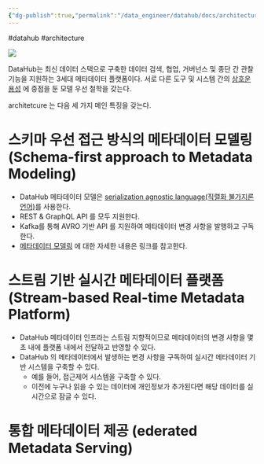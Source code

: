 ```yaml
---
{"dg-publish":true,"permalink":"/data_engineer/datahub/docs/architecture/datahub-architecture-overview/","dgPassFrontmatter":true,"noteIcon":"","created":"","updated":""}
---
```


#datahub #architecture


![](https://datahubproject.io/assets/images/datahub-architecture-30b34a888241e0780c72b7f618137fe4.png)

DataHub는 최신 데이터 스택으로 구축한 데이터 검색, 협업, 거버넌스 및 종단 간 관찰 기능을 지원하는 3세대 메타데이터 플랫폼이다. 서로 다른 도구 및 시스템 간의 [상호운용성](https://ko.wikipedia.org/wiki/상호운용성) 에 중점을 둔 모델 우선 철학을 갖는다.

architetcure 는 다음 세 가지 메인 특징을 갖는다.

# 스키마 우선 접근 방식의 메타데이터 모델링 (Schema-first approach to Metadata Modeling)

- DataHub 메타데이터 모델은 [serialization agnostic language(직렬화 불가지론 언어)](https://linkedin.github.io/rest.li/pdl_schema)를 사용한다.
- REST & GraphQL API 를 모두 지원한다.
- Kafka를 통해 AVRO 기반 API 를 지원하여 메타데이터 변경 사항을 발행하고 구독한다.
- [메타데이터 모델링](https://datahubproject.io/docs/metadata-modeling/metadata-model/) 에 대한 자세한 내용은 링크를 참고한다.

# 스트림 기반 실시간 메타데이터 플랫폼 (Stream-based Real-time Metadata Platform)

- DataHub 메타데이터 인프라는 스트림 지향적이므로 메타데이터의 변경 사항을 몇 초 내에 플랫폼 내에서 전달하고 반영할 수 있다.
- DataHub 의 메타데이터에서 발생하는 변경 사항을 구독하여 실시간 메타데이터 기반 시스템을 구축할 수 있다.
	- 예를 들어, 접근제어 시스템을 구축할 수 있다.
	- 이전에 누구나 읽을 수 있는 데이터에 개인정보가 추가된다면 해당 데이터를 실시간으로 잠글 수 있다.

# 통합 메타데이터 제공 (ederated Metadata Serving)